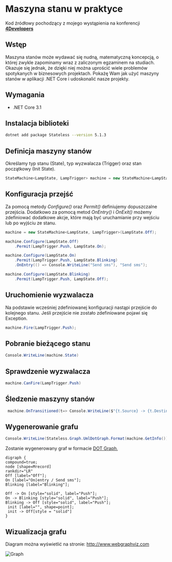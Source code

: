 # Maszyna stanu w praktyce

Kod źródłowy pochodzący z mojego wystąpienia na konferencji [**4Developers**](https://4developers.org.pl/lecture_warszawa_2020/#id=62335)

## Wstęp
Maszyna stanów może wydawać się nudną, matematyczną koncepcją, o której zwykle zapominamy wraz z zaliczonym egzaminem na studiach. Okazuje się jednak, że dzięki niej można uprościć wiele problemów spotykanych w biznesowych projektach. Pokażę Wam jak użyć maszyny stanów w aplikacji .NET Core i udoskonalić nasze projekty.

## Wymagania
- .NET Core 3.1

## Instalacja biblioteki

~~~ bash
dotnet add package Stateless --version 5.1.3
~~~

## Definicja maszyny stanów
Określamy typ stanu (State), typ wyzwalacza (Trigger) oraz stan początkowy (Init State).

~~~ csharp
StateMachine<LampState, LampTrigger> machine = new StateMachine<LampState, LampTrigger>(LampState.Off);
~~~


## Konfiguracja przejść
Za pomocą metody _Configure()_ oraz _Permit()_ definiujemy dopuszczalne przejścia. Dodatkowo za pomocą metod _OnEntry()_ i _OnExit()_ możemy zdefiniować dodatkowe akcje, które mają być uruchamianie przy wejściu lub po wyjściu ze stanu.

~~~ csharp
machine = new StateMachine<LampState, LampTrigger>(LampState.Off);

machine.Configure(LampState.Off)
    .Permit(LampTrigger.Push, LampState.On);

machine.Configure(LampState.On)
    .Permit(LampTrigger.Push, LampState.Blinking)
    .OnEntry(() => Console.WriteLine("Send sms"), "Send sms");

machine.Configure(LampState.Blinking)
    .Permit(LampTrigger.Push, LampState.Off);
~~~


## Uruchomienie wyzwalacza
Na podstawie wcześniej zdefiniowanej konfiguracji nastąpi przejście do kolejnego stanu.
Jeśli przejście nie zostało zdefiniowane pojawi się Exception.

~~~ csharp
machine.Fire(LampTrigger.Push);
~~~

## Pobranie bieżącego stanu
~~~ csharp
Console.WriteLine(machine.State)
~~~ 


## Sprawdzenie wyzwalacza
~~~ csharp
machine.CanFire(LampTrigger.Push)
~~~

## Śledzenie maszyny stanów   
~~~ csharp
 machine.OnTransitioned(t=> Console.WriteLine($"{t.Source} -> {t.Destination}"));
~~~        
            
## Wygenerowanie grafu
~~~ csharp
Console.WriteLine(Stateless.Graph.UmlDotGraph.Format(machine.GetInfo()));
~~~

Zostanie wygenerowany graf w formacie [ DOT Graph](https://en.wikipedia.org/wiki/DOT_(graph_description_language)), 

~~~
digraph {
compound=true;
node [shape=Mrecord]
rankdir="LR"
Off [label="Off"];
On [label="On|entry / Send sms"];
Blinking [label="Blinking"];

Off -> On [style="solid", label="Push"];
On -> Blinking [style="solid", label="Push"];
Blinking -> Off [style="solid", label="Push"];
 init [label="", shape=point];
 init -> Off[style = "solid"]
}
~~~

## Wizualizacja grafu
Diagram można wyświetlić na stronie:
http://www.webgraphviz.com

![Graph](graph.png)
